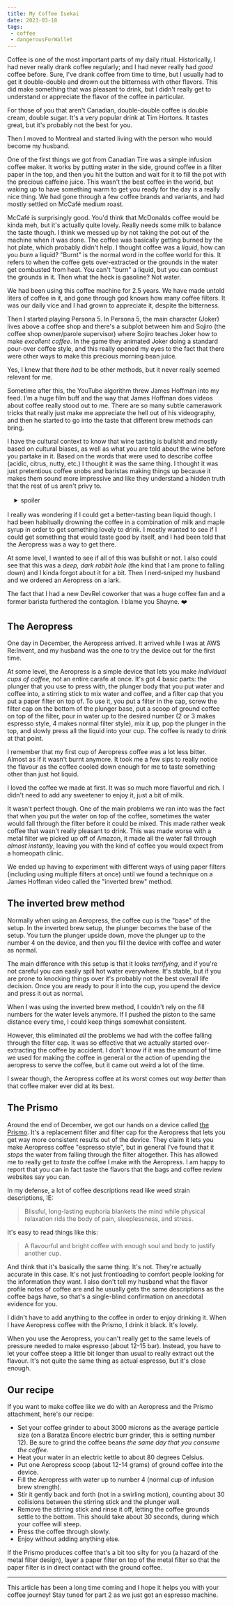 ```yaml
---
title: My Coffee Isekai
date: 2023-03-18
tags:
 - coffee
 - dangerousForWallet
---
```


Coffee is one of the most important parts of my daily ritual.
Historically, I had never really drank coffee regularly; and I had
never really had _good_ coffee before. Sure, I've drank coffee from
time to time, but I usually had to get it double-double and drown
out the bitterness with other flavors. This did make something that
was pleasant to drink, but I didn't really get to understand or
appreciate the flavor of the coffee in particular.

<xeblog-conv standalone name="Mara" mood="happy">For those of you that
aren't Canadian, double-double coffee is double cream, double sugar.
It's a very popular drink at Tim Hortons. It tastes great, but it's
probably not the best for you.</xeblog-conv>

Then I moved to Montreal and started living with the person who would
become my husband.

One of the first things we got from Canadian Tire was a simple
infusion coffee maker. It works by putting water in the side, ground
coffee in a filter paper in the top, and then you hit the button and
wait for it to fill the pot with the precious caffeine juice. This
wasn't the best coffee in the world, but waking up to have something
warm to get you ready for the day is a really nice thing. We had gone
through a few coffee brands and variants, and had mostly settled on
McCafé medium roast.

<xeblog-conv name="Cadey" mood="coffee">McCafé is surprisingly good.
You'd think that McDonalds coffee would be kinda meh, but it's
actually quite lovely. Really needs some milk to balance the taste
though.</xeblog-conv>
<xeblog-conv name="Scoots" mood="explain">I think we messed up by not
taking the pot out of the machine when it was done. The coffee was
basically getting burned by the hot plate, which probably didn't
help.</xeblog-conv>
<xeblog-conv name="Aoi" mood="wut">I thought coffee was a _liquid_,
how can you _burn_ a liquid?</xeblog-conv>
<xeblog-conv name="Cadey" mood="coffee">"Burnt" is the normal word in
the coffee world for this. It refers to when the coffee gets
over-extracted or the grounds in the water get combusted from heat.
You can't "burn" a liquid, but you can combust the grounds in
it.</xeblog-conv>
<xeblog-conv name="Scoots" mood="thonk">Then what the heck is
gasoline?</xeblog-conv>
<xeblog-conv name="Aoi" mood="sus">Not water.</xeblog-conv>

We had been using this coffee machine for 2.5 years. We have made
untold liters of coffee in it, and gone through god knows how many
coffee filters. It was our daily vice and I had grown to appreciate
it, despite the bitterness.

Then I started playing Persona 5. In Persona 5, the main character
(Joker) lives above a coffee shop and there's a subplot between him
and Sojiro (the coffee shop owner/parole supervisor) where Sojiro
teaches Joker how to make _excellent coffee_. In the game they
animated Joker doing a standard pour-over coffee style, and this
really opened my eyes to the fact that there were other ways to make
this precious morning bean juice.

<xeblog-conv name="Cadey" mood="coffee">Yes, I knew that there _had_
to be other methods, but it never really seemed relevant for
me.</xeblog-conv>

Sometime after this, the YouTube algorithm threw James Hoffman into my
feed. I'm a huge film buff and the way that James Hoffman does videos
about coffee really stood out to me. There are so many subtle
camerawork tricks that really just make me appreciate the hell out of
his videography, and then he started to go into the taste that
different brew methods can bring.

I have the cultural context to know that wine tasting is bullshit and
mostly based on cultural biases, as well as what you are told about
the wine before you partake in it. Based on the words that were used
to describe coffee (acidic, citrus, nutty, etc.) I thought it was the
same thing. I thought it was just pretentious coffee snobs and
baristas making things up because it makes them sound more impressive
and like they understand a hidden truth that the rest of us aren't
privy to.

<details style="max-width:65ch;margin:1rem;">
<summary>spoiler</summary>
They aren't making this up, you can actually taste the difference lol.
</details>

I really was wondering if I could get a better-tasting bean liquid
though. I had been habitually drowning the coffee in a combination of
milk and maple syrup in order to get something lovely to drink. I
mostly wanted to see if I could get something that would taste good by
itself, and I had been told that the Aeropress was a way to get there.

At some level, I wanted to see if all of this was bullshit or not. I
also could see that this was a _deep, dark rabbit hole_ (the kind that
I am prone to falling down) and I kinda forgot about it for a bit.
Then I nerd-sniped my husband and we ordered an Aeropress on a lark.

<xeblog-conv name="Cadey" mood="coffee">The fact that I had a new
DevRel coworker that was a huge coffee fan and a former barista
furthered the contagion. I blame you Shayne. <span
style="font-family:Papyrus">❤️</span>
</xeblog-conv>

<xeblog-hero ai="Anything" file="kafejo-vibes" prompt="duo, (1girl, green hair, hoodie, long hair, green eyes, tired, holding coffee), (kitchen counter, coffee, coffee grinder, coffee machine, espresso machine), (1guy, brown hair, very short hair), happy"></xeblog-hero>

## The Aeropress

One day in December, the Aeropress arrived. It arrived while I was at
AWS Re:Invent, and my husband was the one to try the device out for
the first time.

At some level, the Aeropress is a simple device that lets you make
_individual cups of coffee_, not an entire carafe at once. It's got 4
basic parts: the plunger that you use to press with, the plunger body
that you put water and coffee into, a stirring stick to mix water and
coffee, and a filter cap that you put a paper filter on top of. To use
it, you put a filter in the cap, screw the filter cap on the bottom of
the plunger base, put a scoop of ground coffee on top of the filter,
pour in water up to the desired number (2 or 3 makes espresso style, 4
makes normal filter style), mix it up, pop the plunger in the top, and
slowly press all the liquid into your cup. The coffee is ready to
drink at that point.

<xeblog-conv standalone name="Scoots" mood="neutral">I remember that my
first cup of Aeropress coffee was a lot less bitter. Almost as if it
wasn't burnt anymore. It took me a few sips to really notice the
flavour as the coffee cooled down enough for me to taste something
other than just hot liquid.</xeblog-conv>

<xeblog-picture path="blog/2023/aeropress-usage"></xeblog-picture>

I loved the coffee we made at first. It was so much more flavorful and
rich. I didn't need to add any sweetener to enjoy it, just a bit of
milk.

It wasn't perfect though. One of the main problems we ran into was the
fact that when you put the water on top of the coffee, sometimes the
water would fall through the filter before it could be mixed. This
made rather weak coffee that wasn't really pleasant to drink. This was
made worse with a metal filter we picked up off of Amazon, it made all
the water fall through _almost instantly_, leaving you with the kind
of coffee you would expect from a homeopath clinic.

We ended up having to experiment with different ways of using paper
filters (including using multiple filters at once) until we found a
technique on a James Hoffman video called the "inverted brew" method.

## The inverted brew method

Normally when using an Aeropress, the coffee cup is the "base" of the
setup. In the inverted brew setup, the plunger becomes the base of the
setup. You turn the plunger upside down, move the plunger up to the
number 4 on the device, and then you fill the device with coffee and
water as normal.

The main difference with this setup is that it looks _terrifying_, and
if you're not careful you can easily spill hot water everywhere. It's
stable, but if you are prone to knocking things over it's probably not
the best overall life decision. Once you are ready to pour it into the
cup, you upend the device and press it out as normal.

<xeblog-conv standalone name="Scoots" mood="explain">When I was using
the inverted brew method, I couldn't rely on the fill numbers for the
water levels anymore. If I pushed the piston to the same distance
every time, I could keep things somewhat consistent.</xeblog-conv>

However, this eliminated _all_ the problems we had with the coffee
falling through the filter cap. It was so effective that we actually
started over-extracting the coffee by accident. I don't know if it was
the amount of time we used for making the coffee in general or the
action of upending the aeropress to serve the coffee, but it came out
weird a lot of the time.

<xeblog-conv standalone name="Cadey" mood="coffee">I swear though, the
Aeropress coffee at its worst comes out _way better_ than that coffee
maker ever did at its best.</xeblog-conv>

## The Prismo

Around the end of December, we got our hands on a device called [the
Prismo](https://fellowproducts.com/products/prismo/). It's a
replacement filter and filter cap for the Aeropress that lets you get
way more consistent results out of the device. They claim it lets you
make Aeropress coffee "espresso style", but in general I've found that
it _stops_ the water from falling through the filter altogether. This
has allowed me to really get to _taste_ the coffee I make with the
Aeropress. I am happy to report that you can in fact taste the flavors
that the bags and coffee review websites say you can.

<xeblog-conv standalone name="Cadey" mood="coffee">In my defense, a
lot of coffee descriptions read like weed strain descriptions,
IE:<blockquote>Blissful, long-lasting euphoria blankets the mind while
physical relaxation rids the body of pain, sleeplessness, and
stress.</blockquote>It's easy to read things like
this:<blockquote>A flavourful and bright coffee with enough soul and
body to justify another cup.</blockquote>And think that it's
basically the same thing. It's not. They're actually accurate in this
case. It's not just frontloading to comfort people looking for the
information they want. I also don't tell my husband what the flavor
profile notes of coffee are and he usually gets the same descriptions
as the coffee bags have, so that's a single-blind confirmation on
anecdotal evidence for you.</xeblog-conv>

I didn't have to add anything to the coffee in order to enjoy drinking
it. When I have Aeropress coffee with the Prismo, I drink it black.
It's lovely.

<xeblog-conv standalone name="Scoots" mood="explain">When you use the
Aeropress, you can't really get to the same levels of pressure needed
to make espresso (about 12-15 bar). Instead, you have to let your
coffee steep a little bit longer than usual to really extract out the
flavour. It's not quite the same thing as actual espresso, but it's
close enough.</xeblog-conv>

## Our recipe

If you want to make coffee like we do with an Aeropress and the Prismo
attachment, here's our recipe:

* Set your coffee grinder to about 3000 microns as the average
  particle size (on a Baratza Encore electric burr grinder, this is
  setting number 12). Be sure to grind the coffee beans _the same day
  that you consume the coffee_.
* Heat your water in an electric kettle to about 80 degrees Celsius.
* Put one Aeropress scoop (about 12-14 grams) of ground coffee into
  the device.
* Fill the Aeropress with water up to number 4 (normal cup of infusion
  brew strength).
* Stir it gently back and forth (not in a swirling motion), counting
  about 30 collisions between the stirring stick and the plunger wall.
* Remove the stirring stick and rinse it off, letting the coffee
  grounds settle to the bottom. This should take about 30 seconds,
  during which your coffee will steep.
* Press the coffee through slowly.
* Enjoy without adding anything else.

If the Prismo produces coffee that's a bit too silty for you (a hazard
of the metal filter design), layer a paper filter on top of the metal
filter so that the paper filter is in direct contact with the ground
coffee.

---

This article has been a long time coming and I hope it helps you with
your coffee journey! Stay tuned for part 2 as we just got an espresso
machine.

<xeblog-picture path="blog/2023/latte-preview"></xeblog-picture>
